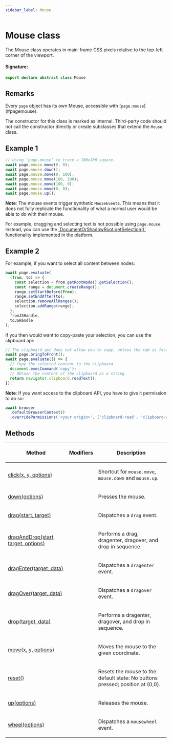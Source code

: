 ```yaml
---
sidebar_label: Mouse
---
```


# Mouse class

The Mouse class operates in main-frame CSS pixels relative to the top-left corner of the viewport.

#### Signature:

```typescript
export declare abstract class Mouse
```

## Remarks

Every `page` object has its own Mouse, accessible with \[`page.mouse`\](\#pagemouse).

The constructor for this class is marked as internal. Third-party code should not call the constructor directly or create subclasses that extend the `Mouse` class.

## Example 1

```ts
// Using ‘page.mouse’ to trace a 100x100 square.
await page.mouse.move(0, 0);
await page.mouse.down();
await page.mouse.move(0, 100);
await page.mouse.move(100, 100);
await page.mouse.move(100, 0);
await page.mouse.move(0, 0);
await page.mouse.up();
```

**Note**: The mouse events trigger synthetic `MouseEvent`s. This means that it does not fully replicate the functionality of what a normal user would be able to do with their mouse.

For example, dragging and selecting text is not possible using `page.mouse`. Instead, you can use the [\`DocumentOrShadowRoot.getSelection()\`](https://developer.mozilla.org/en-US/docs/Web/API/DocumentOrShadowRoot/getSelection) functionality implemented in the platform.

## Example 2

For example, if you want to select all content between nodes:

```ts
await page.evaluate(
  (from, to) => {
    const selection = from.getRootNode().getSelection();
    const range = document.createRange();
    range.setStartBefore(from);
    range.setEndAfter(to);
    selection.removeAllRanges();
    selection.addRange(range);
  },
  fromJSHandle,
  toJSHandle
);
```

If you then would want to copy-paste your selection, you can use the clipboard api:

```ts
// The clipboard api does not allow you to copy, unless the tab is focused.
await page.bringToFront();
await page.evaluate(() => {
  // Copy the selected content to the clipboard
  document.execCommand('copy');
  // Obtain the content of the clipboard as a string
  return navigator.clipboard.readText();
});
```

**Note**: If you want access to the clipboard API, you have to give it permission to do so:

```ts
await browser
  .defaultBrowserContext()
  .overridePermissions('<your origin>', ['clipboard-read', 'clipboard-write']);
```

## Methods

<table><thead><tr><th>

Method

</th><th>

Modifiers

</th><th>

Description

</th></tr></thead>
<tbody><tr><td>

[click(x, y, options)](./puppeteer.mouse.click.md)

</td><td>

</td><td>

Shortcut for `mouse.move`, `mouse.down` and `mouse.up`.

</td></tr>
<tr><td>

[down(options)](./puppeteer.mouse.down.md)

</td><td>

</td><td>

Presses the mouse.

</td></tr>
<tr><td>

[drag(start, target)](./puppeteer.mouse.drag.md)

</td><td>

</td><td>

Dispatches a `drag` event.

</td></tr>
<tr><td>

[dragAndDrop(start, target, options)](./puppeteer.mouse.draganddrop.md)

</td><td>

</td><td>

Performs a drag, dragenter, dragover, and drop in sequence.

</td></tr>
<tr><td>

[dragEnter(target, data)](./puppeteer.mouse.dragenter.md)

</td><td>

</td><td>

Dispatches a `dragenter` event.

</td></tr>
<tr><td>

[dragOver(target, data)](./puppeteer.mouse.dragover.md)

</td><td>

</td><td>

Dispatches a `dragover` event.

</td></tr>
<tr><td>

[drop(target, data)](./puppeteer.mouse.drop.md)

</td><td>

</td><td>

Performs a dragenter, dragover, and drop in sequence.

</td></tr>
<tr><td>

[move(x, y, options)](./puppeteer.mouse.move.md)

</td><td>

</td><td>

Moves the mouse to the given coordinate.

</td></tr>
<tr><td>

[reset()](./puppeteer.mouse.reset.md)

</td><td>

</td><td>

Resets the mouse to the default state: No buttons pressed; position at (0,0).

</td></tr>
<tr><td>

[up(options)](./puppeteer.mouse.up.md)

</td><td>

</td><td>

Releases the mouse.

</td></tr>
<tr><td>

[wheel(options)](./puppeteer.mouse.wheel.md)

</td><td>

</td><td>

Dispatches a `mousewheel` event.

</td></tr>
</tbody></table>
